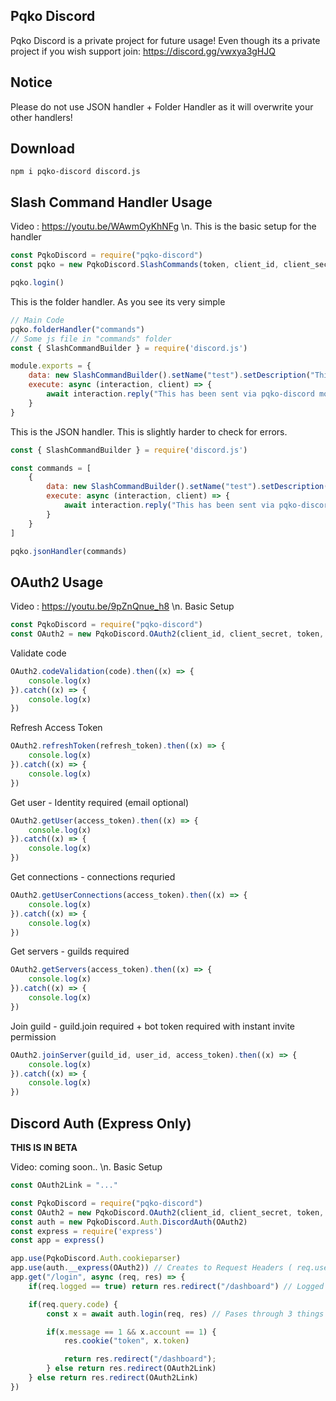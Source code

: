 ## Pqko Discord
Pqko Discord is a private project for future usage!
Even though its a private project if you wish support join: https://discord.gg/vwxya3gHJQ

## Notice
Please do not use JSON handler + Folder Handler as it will overwrite your other handlers!

## Download

```
npm i pqko-discord discord.js
```

## Slash Command Handler Usage
Video : https://youtu.be/WAwmOyKhNFg \n.
This is the basic setup for the handler
```js
const PqkoDiscord = require("pqko-discord")
const pqko = new PqkoDiscord.SlashCommands(token, client_id, client_secret)

pqko.login()
```
This is the folder handler. As you see its very simple
```js
// Main Code
pqko.folderHandler("commands")
// Some js file in "commands" folder
const { SlashCommandBuilder } = require('discord.js')

module.exports = {
    data: new SlashCommandBuilder().setName("test").setDescription("This is the first command with pqko-discord!"),
    execute: async (interaction, client) => {
        await interaction.reply("This has been sent via pqko-discord module!")
    }
}
```

This is the JSON handler. This is slightly harder to check for errors.
```js
const { SlashCommandBuilder } = require('discord.js')

const commands = [
    {
        data: new SlashCommandBuilder().setName("test").setDescription("This is the first command with pqko-discord!"),
        execute: async (interaction, client) => {
            await interaction.reply("This has been sent via pqko-discord module!")
        }
    }
]

pqko.jsonHandler(commands)
```

## OAuth2 Usage
Video : https://youtu.be/9pZnQnue_h8 \n.
Basic Setup
```js
const PqkoDiscord = require("pqko-discord")
const OAuth2 = new PqkoDiscord.OAuth2(client_id, client_secret, token, redirect_url)
```

Validate code
```js
OAuth2.codeValidation(code).then((x) => {
    console.log(x)
}).catch((x) => {
    console.log(x)
})
```

Refresh Access Token
```js
OAuth2.refreshToken(refresh_token).then((x) => {
    console.log(x)
}).catch((x) => {
    console.log(x)
})
```

Get user - Identity required (email optional)
```js
OAuth2.getUser(access_token).then((x) => {
    console.log(x)
}).catch((x) => {
    console.log(x)
})
```

Get connections - connections requried
```js
OAuth2.getUserConnections(access_token).then((x) => {
    console.log(x)
}).catch((x) => {
    console.log(x)
})
```

Get servers - guilds required
```js
OAuth2.getServers(access_token).then((x) => {
    console.log(x)
}).catch((x) => {
    console.log(x)
})
```

Join guild - guild.join required + bot token required with instant invite permission
```js
OAuth2.joinServer(guild_id, user_id, access_token).then((x) => {
    console.log(x)
}).catch((x) => {
    console.log(x)
})
```

## Discord Auth (Express Only) 

__THIS IS IN BETA__

Video: coming soon.. \n.
Basic Setup
```js
const OAuth2Link = "..."

const PqkoDiscord = require("pqko-discord")
const OAuth2 = new PqkoDiscord.OAuth2(client_id, client_secret, token, redirect_url)
const auth = new PqkoDiscord.Auth.DiscordAuth(OAuth2)
const express = require('express')
const app = express()

app.use(PqkoDiscord.Auth.cookieparser)
app.use(auth.__express(OAuth2)) // Creates to Request Headers ( req.user + req.logged )
app.get("/login", async (req, res) => {
    if(req.logged == true) return res.redirect("/dashboard") // Logged in redirect

    if(req.query.code) {
        const x = await auth.login(req, res) // Pases through 3 things ( message, account + token )

        if(x.message == 1 && x.account == 1) {
            res.cookie("token", x.token)

            return res.redirect("/dashboard");
        } else return res.redirect(OAuth2Link)
    } else return res.redirect(OAuth2Link)
})
```